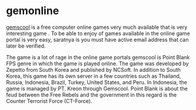 gemonline
=========

<a href=http://elgemscool.blogspot.com/>gemscool</a> is a free computer online games very much available that is very interesting game . To be able to enjoy of games available in the online game portal is very easy, saratnya is you must have active email address that can later be verified.

The game is a lot of rage in the online game portals gemscool is Point Blank FPS genre in which the game is played online. The game was developed by Zepetto from South Korea and published by NCSoft. In addition to South Korea, this game has its own server in a few countries such as Thailand, Russia, Indonesia, Brazil, Turkey, United States, and Peru. In Indonesia, the game is managed by PT. Kreon through Gemscool. Point Blank is about the feud between the Free Rebels and the government in this regard is the Counter Terrorist Force (CT-Force).
